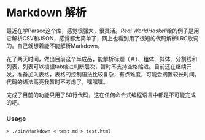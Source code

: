 # Markdown 解析

最近在学Parsec这个库，感觉很强大，很灵活。*Real WorldHaskell*给的例子是用它解析CSV和JSON，感觉都太简单了，网上也看到用了很短的代码解析LRC歌词的。自己就想着能不能解析Markdown。

花了两天时间，做出目前这个半成品，能解析标题（＃）、粗体、斜体、分割线和列表，列表可以根据tab缩进判断层次，暂时不支持空格缩进。目前还在继续开发，准备加入表格，表格的控制语法比较复杂，有点难度，可能会搁置较长时间。代码的语法高亮我暂时不考虑了，嘿嘿嘿。

完成了目前的功能只用了80行代码，这在任何命令式编程语言中都是不可能完成的吧。

### Usage
```
> ./bin/Markdown < test.md > test.html
```

